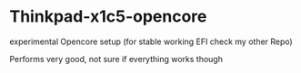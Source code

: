 # Thinkpad-x1c5-opencore
experimental Opencore setup (for stable working EFI check my other Repo)

Performs very good, not sure if everything works though
